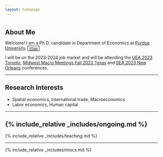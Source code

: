 ```yaml
---
layout: homepage
---
```

<div class="blank-div"></div>
<h1 id="about-me"></h1>

<h2 style="margin: 0px 0px 10px;">About Me</h2>

Welcome! I am a Ph.D. candidate in Department of Economics at [Purdue University](https://www.purdue.edu).  <a href="./cv.html" class="btn btn-sm z-depth-0" role="button" target="_blank" style="font-size:12px; border: 1px solid #000000; padding-left: 0.25rem; padding-right: 0.25rem;">Vitae</a>

I will be on the 2023-2024 job market and will be attending the [UEA 2023 Toronto](https://urbaneconomics.org/meetings/uea2023/), [Midwest Macro Meetings Fall 2023 Texas](https://www.depts.ttu.edu/economics/midwest-macro/) and [SEA 2023 New Orleans](https://www.southerneconomic.org/event/7662b305-ad92-474d-8f2c-bce1240b9858/websitePage:d1dfc9a8-17ee-4306-9edc-e4e7a21fd1c9) conferences.

---
## Research Interests
- Spatial economics, International trade, Macroeconomics
- Labor economics, Human capital

 ---
{% include_relative _includes/ongoing.md %}
 ---
{% include_relative _includes/teaching.md %}

<!--- {% include_relative _includes/services.md %} --->
<!--- {% include_relative _includes/contact.md %}  --->
 ---
{% include_relative _includes/miscs.md %}
